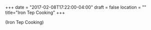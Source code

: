 +++
date = "2017-02-08T17:22:00-04:00"
draft = false
location = ""
title="Iron Tep Cooking"
+++

(Iron Tep Cooking)